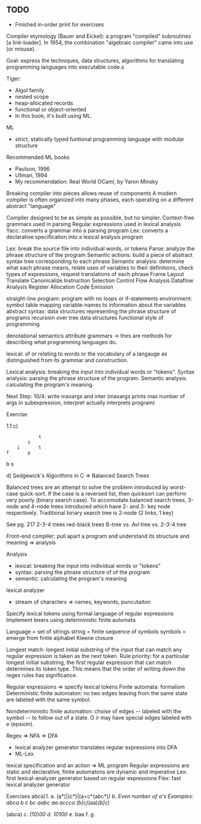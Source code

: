## TODO

* Finished in-order print for exercises

Compiler etymology (Bauer and Eickel): a program "compiled" subroutines [a link-loader]. In 1954, the combination "algebraic compiler" came into use (or misuse).

Goal: express the techniques, data structures, algorithms for translating programming languages into executable code.s

Tiger:
* Algol family
* nested scope
* heap-allocated records
* functional or object-oriented
* In this book, it's built using ML.

ML
* strict, statically typed funtional programming language with modular structure

Recommended ML books
* Paulson, 1996
* Ullman, 1994
* My recommendation: Real World OCaml, by Yaron Minsky

Breaking compiler into pieces allows reuse of components
A modern compiler is often organized into many phases, each operating on a different abstract "language"

Compiler designed to be as simple as possible, but no simpler.
Context-free grammars used in parsing
Regular expressions used in lexical analysis
Yacc: converts a grammar into a parsing program
Lex: converts a declarative specification into a lexical analysis program

Lex: break the source file into individual words, or tokens
Parse: analyze the phrase structure of the program
Semantic actions: build a piece of abstract syntax tree corresponding to each phrase
Semantic analysis: determine what each phrase means, relate uses of variables to their definitions, check types of expressions, request translations of each phrase
Frame Layout
Translate
Canonicalize
Instruction Selection
Control Flow Analysis
Dataflow Analysis
Register Allocation
Code Emission

straight-line program: program with no loops or if-statements
environment: symbol table mapping variable-names to information about the variables
abstract syntax: data structures representing the phrase structure of programs
recursion over tree data structures
functional style of programming

denotational semantics
attribute grammars
-> thes are methods for describing what programming languages do.

lexical: of or relating to words or the vocabulary of a langauge as distinguished from its grammar and construction.

Lexical analysis: breaking the input into individual words or "tokens".
Syntax analysis: parsing the phrase structure of the program.
Semantic analysis: calculating the program's meaning.

Next Step: 10/4: write maxargs and inter (maxargs prints max number of args in subexpression, interpret actually interprets program)

Exercise

1.1
c)

                t
            s
        i       t
    f       p
b               s


d) Sedgewick's Algorithms in C => Balanced Search Trees

Balanced trees are an attempt to solve the problem introduced by worst-case quick-sort. If the case is a reversed list, then quicksort can perform very poorly (binary search case). To accomodate balanced search trees, 3-node and 4-node trees introduced which have 2- and 3- key node respectively. Traditional binary search tree is 2-node (2 links, 1 key)

See pg. 217
2-3-4 trees
red-black trees
B-tree vs. Avl tree vs. 2-3-4 tree

Front-end compiler: pull apart a program and understand its structure and meaning => analysis

Analysis
* lexical: breaking the input into individual words or "tokens"
* syntax: parsing the phrase structure of of the program
* semantic: calculating the program's meaning

lexical analyzer
* stream of characters => names, keywords, puncutaiton

Specify lexical tokens using formal language of regular expressions
Implement lexers using deterministic finite automata

Language = set of strings
string = finite sequence of symbols
symbols = emerge from fintie alphabet
Kleene closure

Longest match: longest initial substring of the input that can match any regular expression is taken as the next token.
Rule priority: for a particular longest initial substring, the first regular expression that can match determines its token type. This means that the order of writing down the regex rules has significance.

Regular expressions => specify lexical tokens
Finite automata: formalism 
Deterministic finite automaton: no two edges leaving from the same state are labeled with the same symbol.

Nondeterministic finite automation: choise of edges -- labeled with the symbol -- to follow out of a state. O ir may have special edges labeled with e (epsioln).

Regex => NFA => DFA
- lexical analyzer generator translates regular expressions into DFA
- ML-Lex

lexical specification and an action => ML program
Regular expressions are static and declarative, finite automatons are dynamic and imperative
Lex: first lexical-analyzer generator based on regular expressions
Flex: fast lexical analyzer generator

Exercises
ab*c*a)1.
a. (a*)|(c*)|(a+c*(a*b*c*)*)
b. Even number of a's
Examples: abca b c bc aabc aa accca
(b|c)*(aa)*(b|c)*

(ab*c*a) 
c. (10)*00
d. 10100*
e. baa
f. 
g. 